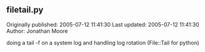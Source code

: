 ## filetail.py 
Originally published: 2005-07-12 11:41:30 
Last updated: 2005-07-12 11:41:30 
Author: Jonathan Moore 
 
doing a tail -f on a system log and handling log rotation (File::Tail for python)